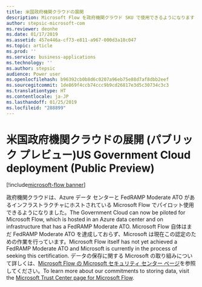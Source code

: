 ```yaml
---
title: 米国政府機関クラウドの展開
description: Microsoft Flow を政府機関クラウド SKU で使用できるようになります
author: stepsic-microsoft-com
ms.reviewer: deonhe
ms.date: 01/17/2019
ms.assetid: 457e446a-cf73-e811-a967-000d3a18c047
ms.topic: article
ms.prod: ''
ms.service: business-applications
ms.technology: ''
ms.author: stepsic
audience: Power user
ms.openlocfilehash: b96392cb0b8d6c0207a96eb75e88d7af8dbb2eef
ms.sourcegitcommit: 1de869f4ccb74ccc9b9cd26817e3d5c30734c3c3
ms.translationtype: HT
ms.contentlocale: ja-JP
ms.lasthandoff: 01/25/2019
ms.locfileid: "288899"
---
```

# <a name="us-government-cloud-deployment-public-preview"></a><span data-ttu-id="4c2cb-103">米国政府機関クラウドの展開 (パブリック プレビュー)</span><span class="sxs-lookup"><span data-stu-id="4c2cb-103">US Government Cloud deployment (Public Preview)</span></span>


[!include[microsoft-flow banner](../includes/microsoft-flow.md)]

<span data-ttu-id="4c2cb-104">政府機関クラウドは、Azure データ センターと FedRAMP Moderate ATO があるインフラストラクチャにホストされている Microsoft Flow でパイロット使用できるようになりました。</span><span class="sxs-lookup"><span data-stu-id="4c2cb-104">The Government Cloud can now be piloted for Microsoft Flow, which is hosted in an Azure data center and on infrastructure that has a FedRAMP Moderate ATO.</span></span> <span data-ttu-id="4c2cb-105">Microsoft Flow 自体はまだ FedRAMP Moderate ATO を達成しておらず、Microsoft は現在この認定のための作業を行っています。</span><span class="sxs-lookup"><span data-stu-id="4c2cb-105">Microsoft Flow itself has not yet achieved a FedRAMP Moderate ATO and Microsoft is currently in the process of seeking this certification.</span></span> <span data-ttu-id="4c2cb-106">データの保存に関する Microsoft の取り組みについて詳しくは、[Microsoft Flow の Microsoft セキュリティ センター ページ](https://www.microsoft.com/TrustCenter/CloudServices/business-application-platform/data-location)を参照してください。</span><span class="sxs-lookup"><span data-stu-id="4c2cb-106">To learn more about our commitments to storing data, visit the [Microsoft Trust Center page for Microsoft Flow](https://www.microsoft.com/TrustCenter/CloudServices/business-application-platform/data-location).</span></span>
